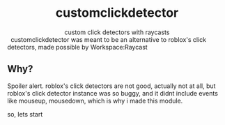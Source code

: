 <h1 align="center">customclickdetector</h1>
<div align="center">
   custom click detectors with raycasts
</div>
&nbsp;
customclickdetector was meant to be an alternative
to roblox's click detectors, made possible by Workspace:Raycast

## Why?

Spoiler alert. roblox's click detectors are not good, actually not at all, but
roblox's click detector instance was so buggy, and it didnt include events
like mouseup, mousedown, which is why i made this module.

so, lets start